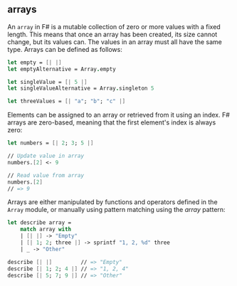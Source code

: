 ## arrays

An `array` in F# is a mutable collection of zero or more values with a fixed length. This means that once an array has been created, its size cannot change, but its values can. The values in an array must all have the same type. Arrays can be defined as follows:

```fsharp
let empty = [| |]
let emptyAlternative = Array.empty

let singleValue = [| 5 |]
let singleValueAlternative = Array.singleton 5

let threeValues = [| "a"; "b"; "c" |]
```

Elements can be assigned to an array or retrieved from it using an index. F# arrays are zero-based, meaning that the first element's index is always zero:

```fsharp
let numbers = [| 2; 3; 5 |]

// Update value in array
numbers.[2] <- 9

// Read value from array
numbers.[2]
// => 9
```

Arrays are either manipulated by functions and operators defined in the `Array` module, or manually using pattern matching using the _array_ pattern:

```fsharp
let describe array =
    match array with
    | [| |] -> "Empty"
    | [| 1; 2; three |] -> sprintf "1, 2, %d" three
    | _ -> "Other"

describe [| |]         // => "Empty"
describe [| 1; 2; 4 |] // => "1, 2, 4"
describe [| 5; 7; 9 |] // => "Other"
```
